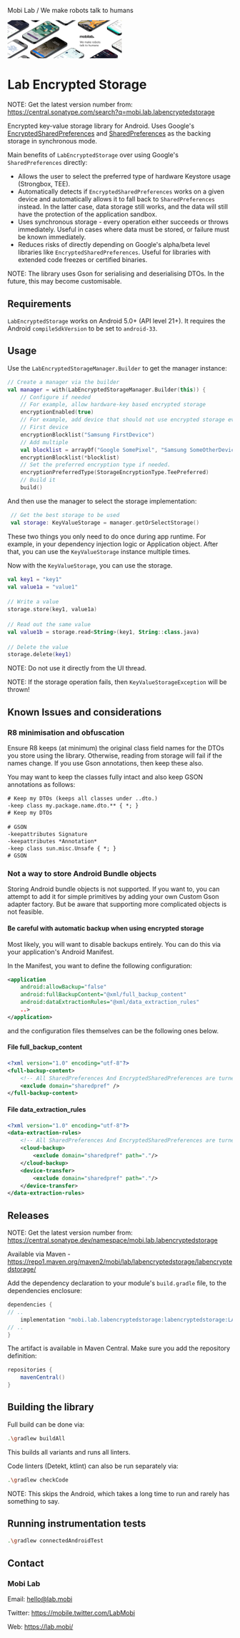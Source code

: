 Mobi Lab / We make robots talk to humans

<img src="img\mobilab-header-logo.png" style="zoom:25%;" />

# Lab Encrypted Storage

NOTE: Get the latest version number from: https://central.sonatype.com/search?q=mobi.lab.labencryptedstorage

Encrypted key-value storage library for Android. Uses Google's [EncryptedSharedPreferences](https://developer.android.com/reference/androidx/security/crypto/EncryptedSharedPreferences) and [SharedPreferences](https://developer.android.com/training/data-storage/shared-preferences) as the backing storage in synchronous mode.

Main benefits of `LabEncryptedStorage` over using Google's `SharedPreferences` directly:

- Allows the user to select the preferred type of hardware Keystore usage (Strongbox, TEE).
- Automatically detects if `EncryptedSharedPreferences` works on a given device and automatically allows it to fall back to `SharedPreferences` instead. In the latter case, data storage still works, and the data will still have the protection of the application sandbox.
- Uses synchronous storage - every operation either succeeds or throws immediately. Useful in cases where data must be stored, or failure must be known immediately. 
- Reduces risks of directly depending on Google's alpha/beta level libraries like `EncryptedSharedPreferences`. Useful for libraries with extended code freezes or certified binaries.

NOTE: The library uses Gson for serialising and deserialising DTOs. In the future, this may become customisable.

## Requirements

`LabEncryptedStorage` works on Android 5.0+ (API level 21+). It requires the Android `compileSdkVersion` to be set to `android-33`.

## Usage

Use the `LabEncryptedStorageManager.Builder` to get the manager instance:

```kotlin
// Create a manager via the builder
val manager = with(LabEncryptedStorageManager.Builder(this)) {
    // Configure if needed
    // For example, allow hardware-key based encrypted storage
    encryptionEnabled(true)
    // For example, add device that should not use encrypted storage ever
    // First device
    encryptionBlocklist("Samsung FirstDevice")
    // Add multiple
    val blocklist = arrayOf("Google SomePixel", "Samsung SomeOtherDeviceModel")
    encryptionBlocklist(*blocklist)
    // Set the preferred encryption type if needed.
    encryptionPreferredType(StorageEncryptionType.TeePreferred)
    // Build it
    build()
```

And then use the manager to select the storage implementation:

```kotlin
 // Get the best storage to be used
 val storage: KeyValueStorage = manager.getOrSelectStorage()
```

These two things you only need to do once during app runtime. For example, in your dependency injection logic or Application object. After that, you can use the `KeyValueStorage` instance multiple times.

Now with the `KeyValueStorage`, you can use the storage.

```kotlin
val key1 = "key1"
val value1a = "value1"

// Write a value
storage.store(key1, value1a)

// Read out the same value
val value1b = storage.read<String>(key1, String::class.java)

// Delete the value
storage.delete(key1)
```

NOTE: Do not use it directly from the UI thread.

NOTE: If the storage operation fails, then `KeyValueStorageException` will be thrown!

## Known Issues and considerations

### R8 minimisation and obfuscation

Ensure R8 keeps (at minimum) the original class field names for the DTOs you store using the library. Otherwise, reading from storage will fail if the names change. If you use Gson annotations, then keep these also.

You may want to keep the classes fully intact and also keep GSON annotations as follows:

```properties
# Keep my DTOs (keeps all classes under ..dto.)
-keep class my.package.name.dto.** { *; }
# Keep my DTOs 

# GSON
-keepattributes Signature
-keepattributes *Annotation*
-keep class sun.misc.Unsafe { *; }
# GSON
```

### Not a way to store Android Bundle objects

Storing Android bundle objects is not supported. If you want to, you can attempt to add it for simple primitives by adding your own Custom Gson adapter factory. But be aware that supporting more complicated objects is not feasible.

#### Be careful with automatic backup when using encrypted storage

Most likely, you will want to disable backups entirely. You can do this via your application's Android Manifest.

In the Manifest, you want to define the following configuration:

```xml
<application
    android:allowBackup="false"
    android:fullBackupContent="@xml/full_backup_content"
    android:dataExtractionRules="@xml/data_extraction_rules"
    ..>
</application>
```

and the configuration files themselves can be the following ones below.

#### File full_backup_content

```xml
<?xml version="1.0" encoding="utf-8"?>
<full-backup-content>
    <!-- All SharedPreferences And EncryptedSharedPreferences are turned off for now for Android 11 and older -->
    <exclude domain="sharedpref" />
</full-backup-content>
```

#### File data_extraction_rules

```xml
<?xml version="1.0" encoding="utf-8"?>
<data-extraction-rules>
    <!-- All SharedPreferences And EncryptedSharedPreferences are turned off for now for Android 12 and newer -->
    <cloud-backup>
        <exclude domain="sharedpref" path="."/>
    </cloud-backup>
    <device-transfer>
        <exclude domain="sharedpref" path="."/>
    </device-transfer>
</data-extraction-rules>
```

## Releases

NOTE: Get the latest version number from: https://central.sonatype.dev/namespace/mobi.lab.labencryptedstorage

Available via Maven - https://repo1.maven.org/maven2/mobi/lab/labencryptedstorage/labencryptedstorage/ 

Add the dependency declaration to your module's `build.gradle` file, to the dependencies enclosure:

```groovy
dependencies {
// ..
    implementation "mobi.lab.labencryptedstorage:labencryptedstorage:LATEST_VERSION"
// ..
}
```

The artifact is available in Maven Central. Make sure you add the repository definition:

```groovy
repositories {
    mavenCentral()
}
```

## Building the library

Full build can be done via:

```bash
.\gradlew buildAll
```

This builds all variants and runs all linters.

Code linters (Detekt, ktlint) can also be run separately via:

```bash
.\gradlew checkCode
```

NOTE: This skips the Android, which takes a long time to run and rarely has something to say.

## Running instrumentation tests

```bash
.\gradlew connectedAndroidTest
```

## Contact

### Mobi Lab

Email: [hello@lab.mobi](mailto:hello@lab.mobi)

Twitter: https://mobile.twitter.com/LabMobi

Web: https://lab.mobi/
